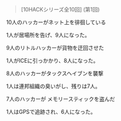 >[10HACKシリーズ全10回] (第1回)

10人のハッカーがネット上を徘徊している

1人が居場所を告げ、9人になった。

9人のリトルハッカーが貨物を迂回させた

1人がICEに引っかかり、8人になった。

8人のハッカーがタックスヘイブンを襲撃

1人は連邦組織の臭いがし、残りは7人。

7人のハッカーが メモリースティックを盗んだ

1人はGPSで追跡され、6人になった。
